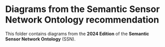 # Diagrams from the Semantic Sensor Network Ontology recommendation

This folder contains diagrams from the **2024 Edition** of the **Semantic Sensor Network Ontology** (SSN). 

